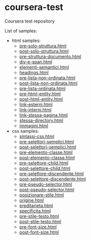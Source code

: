 # coursera-test
Coursera test repository

List of samples:
 - html samples:
    - [pre-solo-struttura.html](http://simotae14.github.io/coursera-test/esempi_lezioni/lezione01/pre-solo-struttura)
    - [post-solo-struttura.html](http://simotae14.github.io/coursera-test/esempi_lezioni/lezione01/post-solo-struttura)
    - [pre-struttura-documento.html](http://simotae14.github.io/coursera-test/esempi_lezioni/lezione04/pre-struttura-documento)
    - [div-e-span.html](http://simotae14.github.io/coursera-test/esempi_lezioni/lezione05/div-e-span)
    - [elementi-semantici.html](http://simotae14.github.io/coursera-test/esempi_lezioni/lezione06/elementi-semantici)
    - [headings.html](http://simotae14.github.io/coursera-test/esempi_lezioni/lezione06/headings)
    - [pre-lista-non-ordinata.html](http://simotae14.github.io/coursera-test/esempi_lezioni/lezione07/pre-lista-non-ordinata)
    - [post-lista-non-ordinata.html](http://simotae14.github.io/coursera-test/esempi_lezioni/lezione07/post-lista-non-ordinata)
    - [pre-lista-ordinata.html](http://simotae14.github.io/coursera-test/esempi_lezioni/lezione07/pre-lista-ordinata)
    - [pre-html-entity.html](http://simotae14.github.io/coursera-test/esempi_lezioni/lezione08/pre-html-entity)
    - [post-html-entity.html](http://simotae14.github.io/coursera-test/esempi_lezioni/lezione08/post-html-entity)
    - [link-esterni.html](http://simotae14.github.io/coursera-test/esempi_lezioni/lezione09/link-esterni)
    - [link-interni.html](http://simotae14.github.io/coursera-test/esempi_lezioni/lezione09/link-interni)
    - [link-stessa-pagina.html](http://simotae14.github.io/coursera-test/esempi_lezioni/lezione09/link-stessa-pagina)
    - [stessa-directory.html](http://simotae14.github.io/coursera-test/esempi_lezioni/lezione09/stessa-directory)
    - [immagini.html](http://simotae14.github.io/coursera-test/esempi_lezioni/lezione10/immagini)
 - css samples:
    - [sintassi-css.html](http://simotae14.github.io/coursera-test/esempi_lezioni/lezione12/sintassi-css)
    - [pre-selettori-semplici.html](http://simotae14.github.io/coursera-test/esempi_lezioni/lezione13/pre-selettori-semplici)
    - [post-selettori-semplici.html](http://simotae14.github.io/coursera-test/esempi_lezioni/lezione13/post-selettori-semplici)
    - [pre-elemento-classe.html](http://simotae14.github.io/coursera-test/esempi_lezioni/lezione14/pre-elemento-classe)
    - [post-elemento-classe.html](http://simotae14.github.io/coursera-test/esempi_lezioni/lezione14/post-elemento-classe)
    - [pre-selettore-child.html](http://simotae14.github.io/coursera-test/esempi_lezioni/lezione14/pre-selettore-child)
    - [post-selettore-child.html](http://simotae14.github.io/coursera-test/esempi_lezioni/lezione14/post-selettore-child)
    - [pre-selettore-discendente.html](http://simotae14.github.io/coursera-test/esempi_lezioni/lezione14/pre-selettore-discendente)
    - [post-selettore-discendente.html](http://simotae14.github.io/coursera-test/esempi_lezioni/lezione14/post-selettore-discendente)
    - [pre-pseudo-selector.html](http://simotae14.github.io/coursera-test/esempi_lezioni/lezione15/pre-pseudo-selector)
    - [post-pseudo-selector.html](http://simotae14.github.io/coursera-test/esempi_lezioni/lezione15/post-pseudo-selector)
    - [posizionare-stile.html](http://simotae14.github.io/coursera-test/esempi_lezioni/lezione16/posizionare-stile)
    - [origine.html](http://simotae14.github.io/coursera-test/esempi_lezioni/lezione17/origine)
    - [ereditarieta.html](http://simotae14.github.io/coursera-test/esempi_lezioni/lezione17/ereditarieta)
    - [specificita.html](http://simotae14.github.io/coursera-test/esempi_lezioni/lezione17/specificita)
    - [pre-stile-testo.html](http://simotae14.github.io/coursera-test/esempi_lezioni/lezione18/pre-stile-testo)
    - [post-stile-testo.html](http://simotae14.github.io/coursera-test/esempi_lezioni/lezione18/post-stile-testo)
    - [pre-font-size.html](http://simotae14.github.io/coursera-test/esempi_lezioni/lezione18/pre-font-size)
    - [post-font-size.html](http://simotae14.github.io/coursera-test/esempi_lezioni/lezione18/post-font-size)
